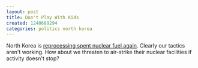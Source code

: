 ```yaml
---
layout: post
title: Don't Play With Kids
created: 1240689294
categories: politics north korea
---
```

North Korea is <a href="http://www.reuters.com/article/topNews/idUSSEO30413320090425">reprocessing spent nuclear fuel again</a>. Clearly our tactics aren't working. How about we threaten to air-strike their nuclear facilities if activity doesn't stop?
